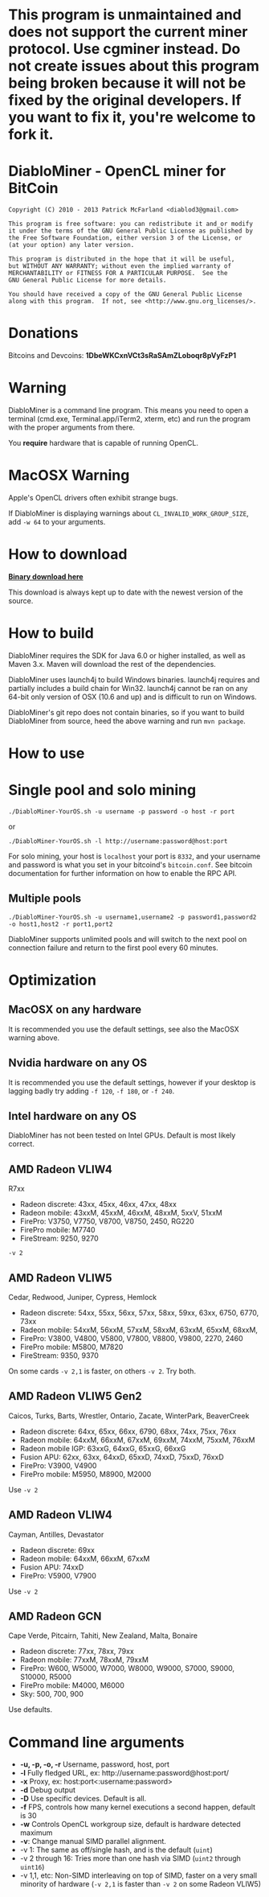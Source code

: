 # This program is unmaintained and does not support the current miner protocol. Use cgminer instead. Do not create issues about this program being broken because it will not be fixed by the original developers. If you want to fix it, you're welcome to fork it.

# DiabloMiner - OpenCL miner for BitCoin #
    Copyright (C) 2010 - 2013 Patrick McFarland <diablod3@gmail.com>

    This program is free software: you can redistribute it and_or modify
    it under the terms of the GNU General Public License as published by
    the Free Software Foundation, either version 3 of the License, or
    (at your option) any later version.

    This program is distributed in the hope that it will be useful,
    but WITHOUT ANY WARRANTY; without even the implied warranty of
    MERCHANTABILITY or FITNESS FOR A PARTICULAR PURPOSE.  See the
    GNU General Public License for more details.

    You should have received a copy of the GNU General Public License
    along with this program.  If not, see <http://www.gnu.org_licenses/>.

# Donations #
Bitcoins and Devcoins: __1DbeWKCxnVCt3sRaSAmZLoboqr8pVyFzP1__

# Warning #
DiabloMiner is a command line program. This means you need to open a terminal
(cmd.exe, Terminal.app/iTerm2, xterm, etc) and run the program with the proper
arguments from there.

You __require__ hardware that is capable of running OpenCL.

# MacOSX Warning #
Apple's OpenCL drivers often exhibit strange bugs.

If DiabloMiner is displaying warnings about `CL_INVALID_WORK_GROUP_SIZE`, add
`-w 64` to your arguments.

# How to download #
__[Binary download here](http://adterrasperaspera.com/DiabloMiner.zip)__

This download is always kept up to date with the newest version of the source.

# How to build #
DiabloMiner requires the SDK for Java 6.0 or higher installed, as well as
Maven 3.x. Maven will download the rest of the dependencies.

DiabloMiner uses launch4j to build Windows binaries. launch4j requires and
partially includes a build chain for Win32. launch4j cannot be ran on any
64-bit only version of OSX (10.6 and up) and is difficult to run on Windows.

DiabloMiner's git repo does not contain binaries, so if you want to build
DiabloMiner from source, heed the above warning and run `mvn package`.

# How to use #
# Single pool and solo mining #
`./DiabloMiner-YourOS.sh -u username -p password -o host -r port`

or

`./DiabloMiner-YourOS.sh -l http://username:password@host:port`

For solo mining, your host is `localhost` your port is `8332`, and your
username and password is what you set in your bitcoind's `bitcoin.conf`.
See bitcoin documentation for further information on how to enable the RPC
API.

## Multiple pools ##
`./DiabloMiner-YourOS.sh -u username1,username2 -p password1,password2
 -o host1,host2 -r port1,port2`

DiabloMiner supports unlimited pools and will switch to the next pool on
connection failure and return to the first pool every 60 minutes.

# Optimization #
## MacOSX on any hardware ##
It is recommended you use the default settings, see also the MacOSX warning
above.

## Nvidia hardware on any OS ##
It is recommended you use the default settings, however if your desktop is
lagging badly try adding `-f 120`, `-f 180`, or `-f 240`.

## Intel hardware on any OS ##
DiabloMiner has not been tested on Intel GPUs. Default is most likely correct.

## AMD Radeon VLIW4 ##
R7xx

* Radeon discrete: 43xx, 45xx, 46xx, 47xx, 48xx
* Radeon mobile: 43xxM, 45xxM, 46xxM, 48xxM, 5xxV, 51xxM
* FirePro: V3750, V7750, V8700, V8750, 2450, RG220
* FirePro mobile: M7740
* FireStream: 9250, 9270

`-v 2`

## AMD Radeon VLIW5 ##
Cedar, Redwood, Juniper, Cypress, Hemlock

* Radeon discrete: 54xx, 55xx, 56xx, 57xx, 58xx, 59xx, 63xx, 6750, 6770, 73xx
* Radeon mobile: 54xxM, 56xxM, 57xxM, 58xxM, 63xxM, 65xxM, 68xxM,
* FirePro: V3800, V4800, V5800, V7800, V8800, V9800, 2270, 2460
* FirePro mobile: M5800, M7820
* FireStream: 9350, 9370

On some cards `-v 2,1` is faster, on others `-v 2`. Try both.

## AMD Radeon VLIW5 Gen2 ##
Caicos, Turks, Barts, Wrestler, Ontario, Zacate, WinterPark, BeaverCreek

* Radeon discrete: 64xx, 65xx, 66xx, 6790, 68xx, 74xx, 75xx, 76xx
* Radeon mobile: 64xxM, 66xxM, 67xxM, 69xxM, 74xxM, 75xxM, 76xxM
* Radeon mobile IGP: 63xxG, 64xxG, 65xxG, 66xxG
* Fusion APU: 62xx, 63xx, 64xxD, 65xxD, 74xxD, 75xxD, 76xxD
* FirePro: V3900, V4900
* FirePro mobile: M5950, M8900, M2000

Use `-v 2`

## AMD Radeon VLIW4
Cayman, Antilles, Devastator

* Radeon discrete: 69xx
* Radeon mobile: 64xxM, 66xxM, 67xxM
* Fusion APU: 74xxD
* FirePro: V5900, V7900

Use `-v 2`

## AMD Radeon GCN
Cape Verde, Pitcairn, Tahiti, New Zealand, Malta, Bonaire
* Radeon discrete: 77xx, 78xx, 79xx
* Radeon mobile: 77xxM, 78xxM, 79xxM
* FirePro: W600, W5000, W7000, W8000, W9000, S7000, S9000, S10000, R5000
* FirePro mobile: M4000, M6000
* Sky: 500, 700, 900

Use defaults.

# Command line arguments #
* __-u, -p, -o, -r__ Username, password, host, port
* __-l__ Fully fledged URL, ex: http://username:password@host:port/
* __-x__ Proxy, ex: host:port<:username:password>
* __-d__ Debug output
* __-D__ Use specific devices. Default is all.
* __-f__ FPS, controls how many kernel executions a second happen, default is 30
* __-w__ Controls OpenCL workgroup size, default is hardware detected maximum
* __-v__: Change manual SIMD parallel alignment.
 * -v 1: The same as off/single hash, and is the default (`uint`)
 * -v 2 through 16: Tries more than one hash via SIMD (`uint2` through `uint16`)
 * -v 1,1, etc: Non-SIMD interleaving on top of SIMD, faster on a very small
   minority of hardware (`-v 2,1` is faster than `-v 2` on some Radeon VLIW5)

